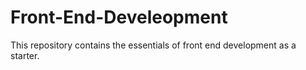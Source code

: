 # Front-End-Develeopment
This repository contains the essentials of front end development as a starter. 
